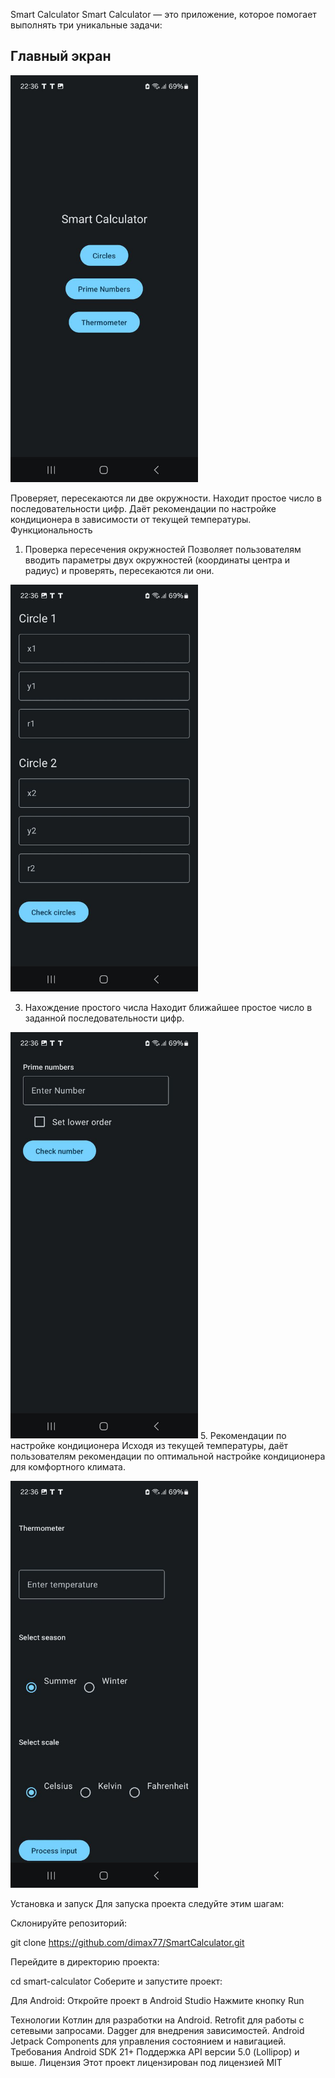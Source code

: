 Smart Calculator
Smart Calculator — это приложение, которое помогает выполнять три уникальные задачи:

## Главный экран

<img src="screenshots/photo_5238094165642963266_y.jpg" alt="Main Screen" width="300">

Проверяет, пересекаются ли две окружности.
Находит простое число в последовательности цифр.
Даёт рекомендации по настройке кондиционера в зависимости от текущей температуры.
Функциональность
1. Проверка пересечения окружностей
Позволяет пользователям вводить параметры двух окружностей (координаты центра и радиус) и проверять, пересекаются ли они.
<img src="screenshots/photo_5238094165642963267_y.jpg" alt="Recomendations" width="300">

3. Нахождение простого числа
Находит ближайшее простое число в заданной последовательности цифр.

<img src="screenshots/photo_5238094165642963265_y.jpg" alt="Prime numbers" width="300">
5. Рекомендации по настройке кондиционера
Исходя из текущей температуры, даёт пользователям рекомендации по оптимальной настройке кондиционера для комфортного климата.

<img src="screenshots/photo_5238094165642963264_y.jpg" alt="Circles" width="300"> 

Установка и запуск
Для запуска проекта следуйте этим шагам:

Склонируйте репозиторий:


git clone https://github.com/dimax77/SmartCalculator.git

Перейдите в директорию проекта:


cd smart-calculator
Соберите и запустите проект:

Для Android:
Откройте проект в Android Studio
Нажмите кнопку Run

Технологии
Котлин для разработки на Android.
Retrofit для работы с сетевыми запросами.
Dagger для внедрения зависимостей.
Android Jetpack Components для управления состоянием и навигацией.
Требования
Android SDK 21+
Поддержка API версии 5.0 (Lollipop) и выше.
Лицензия
Этот проект лицензирован под лицензией MIT
